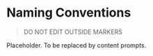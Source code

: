 # Naming Conventions

> DO NOT EDIT OUTSIDE MARKERS
<!-- FILLME:START -->
Placeholder. To be replaced by content prompts.
<!-- FILLME:END -->
